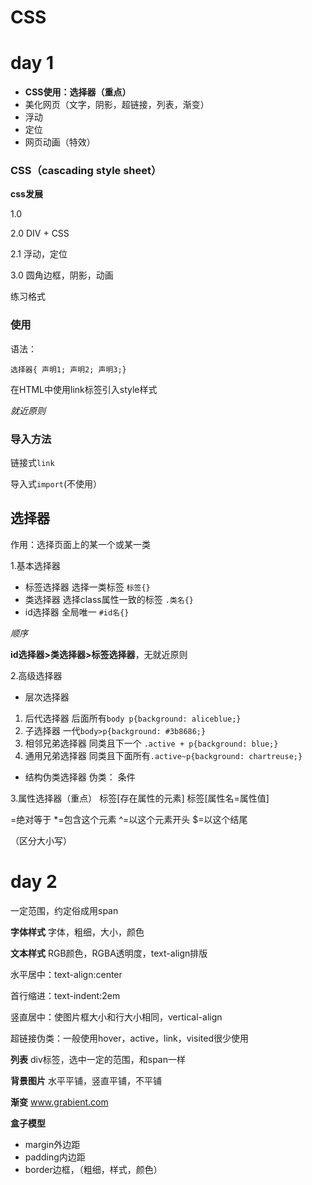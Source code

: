 # CSS
# day 1

- **CSS使用：选择器（重点）**
- 美化网页（文字，阴影，超链接，列表，渐变）
- 浮动
- 定位
- 网页动画（特效）

### CSS（cascading style sheet）
**css发展**

1.0 

2.0 DIV + CSS

2.1 浮动，定位

3.0 圆角边框，阴影，动画

练习格式

### 使用

语法：

`选择器{
声明1;
声明2;
声明3;}`

在HTML中使用link标签引入style样式

*就近原则*

### 导入方法
链接式`link`

导入式`import`(不使用）


## 选择器
作用：选择页面上的某一个或某一类

1.基本选择器
- 标签选择器 选择一类标签 `标签{}`
- 类选择器  选择class属性一致的标签 `.类名{}`
- id选择器  全局唯一  `#id名{}`

*顺序* 

**id选择器>类选择器>标签选择器**，无就近原则


2.高级选择器
- 层次选择器
1. 后代选择器  后面所有`body p{background: aliceblue;}`
2. 子选择器  一代`body>p{background: #3b8686;}`
3. 相邻兄弟选择器  同类且下一个 `.active + p{background: blue;}`
4. 通用兄弟选择器  同类且下面所有`.active~p{background: chartreuse;}`

- 结构伪类选择器
伪类： 条件

3.属性选择器（重点）
标签\[存在属性的元素]
标签\[属性名=属性值]

=绝对等于
\*=包含这个元素
^=以这个元素开头
$=以这个结尾

（区分大小写）

# day 2

一定范围，约定俗成用span

**字体样式**
字体，粗细，大小，颜色

**文本样式**
RGB颜色，RGBA透明度，text-align排版

水平居中：text-align:center

首行缩进：text-indent:2em

竖直居中：使图片框大小和行大小相同，vertical-align

超链接伪类：一般使用hover，active，link，visited很少使用

**列表**
div标签，选中一定的范围，和span一样


**背景图片**
水平平铺，竖直平铺，不平铺

**渐变**
www.grabient.com

**盒子模型**
- margin外边距
- padding内边距
- border边框，（粗细，样式，颜色）
